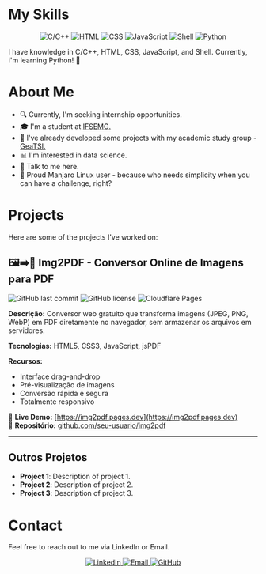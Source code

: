 # My Skills

<p align="center">
  <img src="https://img.shields.io/badge/C/C++-blue.svg" alt="C/C++">
  <img src="https://img.shields.io/badge/HTML-orange.svg" alt="HTML">
  <img src="https://img.shields.io/badge/CSS-blue.svg" alt="CSS">
  <img src="https://img.shields.io/badge/JavaScript-yellow.svg" alt="JavaScript">
  <img src="https://img.shields.io/badge/Shell-black.svg" alt="Shell">
  <img src="https://img.shields.io/badge/Python-green.svg" alt="Python">
</p>

<p>I have knowledge in C/C++, HTML, CSS, JavaScript, and Shell. Currently, I'm learning Python! 🐍</p>

# About Me

<ul>
  <li>🔍 Currently, I'm seeking internship opportunities.</li>
  <li>🎓 I'm a student at <a href="https://www.ifsudestemg.edu.br/barbacena" target="_blank">IFSEMG.</a></li>
  <li>🚀 I've already developed some projects with my academic study group - <a href="https://github.com/GeaTSI" target="_blank">GeaTSI.</a></li>
  <li>📊 I'm interested in data science.</li>
  <li>💬 Talk to me here.</li>
  <li>🐧 Proud Manjaro Linux user - because who needs simplicity when you can have a challenge, right?</li>
</ul>

# Projects

Here are some of the projects I've worked on:

## 🖼️➡️📄 Img2PDF - Conversor Online de Imagens para PDF

![GitHub last commit](https://img.shields.io/github/last-commit/seu-usuario/img2pdf)
![GitHub license](https://img.shields.io/github/license/seu-usuario/img2pdf)
![Cloudflare Pages](https://img.shields.io/badge/Deployed_on-Cloudflare_Pages-f38020?logo=cloudflare)

**Descrição:** Conversor web gratuito que transforma imagens (JPEG, PNG, WebP) em PDF diretamente no navegador, sem armazenar os arquivos em servidores.

**Tecnologias:** HTML5, CSS3, JavaScript, jsPDF

**Recursos:**
- Interface drag-and-drop
- Pré-visualização de imagens
- Conversão rápida e segura
- Totalmente responsivo

🔗 **Live Demo:** [https://img2pdf.pages.dev](https://img2pdf.pages.dev)  
📂 **Repositório:** [github.com/seu-usuario/img2pdf](https://github.com/seu-usuario/img2pdf)

---

## Outros Projetos
- **Project 1**: Description of project 1.
- **Project 2**: Description of project 2.
- **Project 3**: Description of project 3.

# Contact

Feel free to reach out to me via LinkedIn or Email.

<p align="center">
  <a href="https://www.linkedin.com/in/your-profile" target="_blank">
    <img src="https://img.shields.io/badge/LinkedIn-0077B5?style=for-the-badge&logo=linkedin&logoColor=white" alt="LinkedIn">
  </a>
  <a href="mailto:your.email@example.com">
    <img src="https://img.shields.io/badge/Email-D14836?style=for-the-badge&logo=gmail&logoColor=white" alt="Email">
  </a>
  <a href="https://github.com/seu-usuario" target="_blank">
    <img src="https://img.shields.io/badge/GitHub-100000?style=for-the-badge&logo=github&logoColor=white" alt="GitHub">
  </a>
</p>
